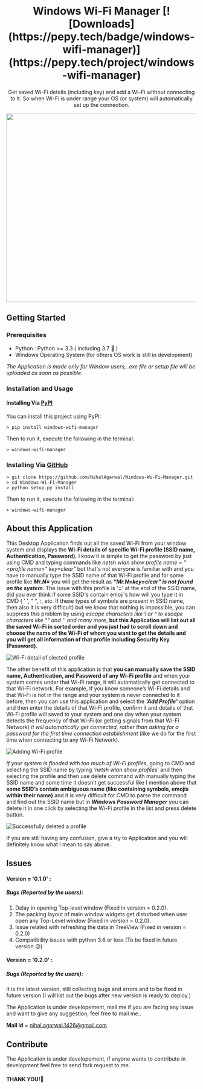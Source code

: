<h1 align="center">Windows Wi-Fi Manager [![Downloads](https://pepy.tech/badge/windows-wifi-manager)](https://pepy.tech/project/windows-wifi-manager)</h1>
<p align="center">Get saved Wi-Fi details (including key) and add a Wi-Fi without connecting to it. So when Wi-Fi is under range your OS (or system) will automatically set up the connection.</p>

<p align="center">
   <img src="https://raw.githubusercontent.com/NihalAgarwal/Windows-Wi-Fi-Manager/master/images/image1.png" width='650' height='500'>
</p>

## Getting Started

### Prerequisites
 - Python : Python >= 3.3 ( including 3.7 🎉 )
 - Windows Operating System (for others OS work is still in development)

*The Application is made only for Window users, .exe file or setup file will be uploaded as soon as possible.*

### Installation and Usage
#### Installing Via [PyPI](https://pypi.org/project/windows-wifi-manager/)
You can install this project using PyPI:
```
> pip install windows-wifi-manager
```
Then to run it, execute the following in the terminal:
```
> windows-wifi-manager
```

### Installing Via [GitHub](https://github.com/NihalAgarwal/Windows-Wi-Fi-Manager)
```
> git clone https://github.com/NihalAgarwal/Windows-Wi-Fi-Manager.git
> cd Windows-Wi-Fi-Manager
> python setup.py install
```
Then to run it, execute the following in the terminal:
```
> windows-wifi-manager
```


## About this Application

This Desktop Application finds out all the saved Wi-Fi from your window system and displays the **Wi-Fi details of specific Wi-Fi profile (SSID name, Authentication, Password).** I know it is simple to get the password by just using CMD and typing commands like *netsh wlan show profile name = "\<profile name>" key=clear"* but that's not everyone is familiar with and you have to manually type the SSID name of that Wi-Fi profile and for some profile like _**Mr.N=**_ you will get the result as _**“Mr.N=key=clear" is not found on the system**_. The issue with this profile is '__=__' at the end of the SSID name, did you ever think if some SSID's contain emoji's how will you type it in CMD ( ' ', " ", :, etc. If these types of symbols are present in SSID name, then also it is very difficult) but we know that nothing is impossible, you can suppress this problem by using _escape characters like \\ or ^ to escape characters like "" and '' and many more_, **but this Application will list out all the saved Wi-Fi in sorted order and you just had to scroll down and choose the name of the Wi-Fi of whom you want to get the details and you will get all information of that profile including Security Key (Password).**

![Wi-Fi detail of slected profile](https://raw.githubusercontent.com/NihalAgarwal/Windows-Wi-Fi-Manager/master/images/image2.png)

The other benefit of this application is that **you can manually save the SSID name, Authentication, and Password of any Wi-Fi profile** and when your system comes under that Wi-Fi range, it will automatically get connected to that Wi-Fi network. For example, If you know someone’s Wi-Fi details and that Wi-Fi is not in the range and your system is never connected to it before, then you can use this application and select the **_'Add Profile'_** option and then enter the details of that Wi-Fi profile, confirm it and details of that Wi-Fi profile will saved to your system and one day when your system detects the frequency of that Wi-Fi (or getting signals from that Wi-Fi Network) _it will automatically get connected, rather than asking for a password for the first time connection establishment_ (like we do for the first time when connecting to any Wi-Fi Network).

![Adding Wi-Fi profile](https://raw.githubusercontent.com/NihalAgarwal/Windows-Wi-Fi-Manager/master/images/image3.png)

*If your system is flooded with too much of Wi-Fi profiles*, going to CMD and selecting the SSID name by typing '_netsh wlan show profiles_' and then selecting the profile and then use delete command with manually typing the SSID name and some time it doesn’t get successful like I mention above that **some SSID’s contain ambiguous name (like containing symbols, emojis within their name)** and it is very difficult for CMD to parse the command and find out the SSID name but in **_Windows Password Manager_** you can delete it in one click by selecting the Wi-Fi profile in the list and press delete button.

![Successfully deleted a profile](https://raw.githubusercontent.com/NihalAgarwal/Windows-Wi-Fi-Manager/master/images/image4.png)

<p>If you are still having any confusion, give a try to Application and you will definitely know what I mean to say above.</p>

## Issues

#### Version = '0.1.0' :
##### Bugs (Reported by the users):
1. Delay in opening Top-level window (Fixed in version = 0.2.0).
2. The packing layout of main window widgets get disturbed when user open any Top-Level window (Fixed in version = 0.2.0).
3. Issue related with refreshing the data in TreeView (Fixed in version = 0.2.0)
4. Compatibility issues with python 3.6 or less (To be fixed in future version 😥)

#### Version = '0.2.0' :
##### Bugs (Reported by the users):
It is the latest version, still collecting bugs and errors and to be fixed in future version (I will list out the bugs
after new version is ready to deploy.)


<p>The Application is under developement, mail me if you are facing any issue and want to give any suggestion, feel free to mail me..</p>

**Mail id** = nihal.agarwal.1426@gmail.com

## Contribute
<p> The Application is under developement, if anyone wants to contribute in development feel free to send fork request to me.

#### THANK YOU!🙂
